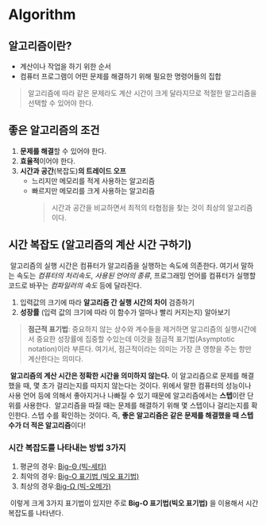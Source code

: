 # Algorithm

## 알고리즘이란?

- 계산이나 작업을 하기 위한 순서
- 컴퓨터 프로그램이 어떤 문제를 해결하기 위해 필요한 명령어들의 집합

> 알고리즘에 따라 같은 문제라도 계산 시간이 크게 달라지므로 적절한 알고리즘을 선택할 수 있어야 한다.

## 좋은 알고리즘의 조건

1. **문제를 해결**할 수 있어야 한다.
2. **효율적**이어야 한다.
3. **시간과 공간**(복잡도)**의 트레이드 오프**
   - 느리지만 메모리를 적게 사용하는 알고리즘
   - 빠르지만 메모리를 크게 사용하는 알고리즘
     > 시간과 공간을 비교하면서 최적의 타협점을 찾는 것이
     > 최상의 알고리즘이다.

## 시간 복잡도 (알고리즘의 계산 시간 구하기)

&nbsp;알고리즘의 실행 시간은 컴퓨터가 알고리즘을 실행하는 속도에 의존한다. 여기서 말하는 속도는 _컴퓨터의 처리속도_, _사용된 언어의 종류_, 프로그래밍 언어를 컴퓨터가 실행할 코드로 바꾸는 _컴파일러의 속도_ 등에 달라진다.

1. 입력값의 크기에 따라 **알고리즘 간 실행 시간의 차이** 검증하기
2. **성장률** (입력 값의 크기에 따라 이 함수가 얼마나 빨리 커지는지) 알아보기

> **점근적 표기법**: 중요하지 않는 상수와 계수들을 제거하면 알고리즘의 실행시간에서 중요한 성장률에 집중할 수있는데 이것을 점금적 표기법(Asymptotic notation)이라 부른다. 여기서, 점근적이라는 의미는 가장 큰 영향을 주는 항만 계산한다는 의미다.

&nbsp;**알고리즘의 계산 시간은 정확한 시간을 의미하지 않는다.** 이 알고리즘으로 문제를 해결했을 때, 몇 초가 걸리는지를 따지지 않는다는 것이다. 위에서 말한 컴퓨터의 성능이나 사용 언어 등에 의해서 좋아지거나 나빠질 수 있기 때문에 알고리즘에서는 **스텝**이란 단위를 사용한다.
&nbsp;알고리즘을 따질 때는 문제를 해결하기 위해 몇 스텝이나 걸리는지를 확인한다. 스텝 수를 확인하는 것이다. 즉, **좋은 알고리즘은 같은 문제를 해결했을 때 스텝 수가 더 적은 알고리즘**이다!

### 시간 복잡도를 나타내는 방법 3가지

1. 평균의 경우: [Big-Θ (빅-세타)]()
2. 최악의 경우: [Big-O 표기법 (빅오 표기법)](../DataStructure/BigO.md)
3. 최상의 경우:[Big-Ω (빅-오메가)]()

&nbsp;이렇게 크게 3가지 표기법이 있지만 주로 **Big-O 표기법(빅오 표기법)** 을 이용해서 시간 복잡도를 나타낸다.
